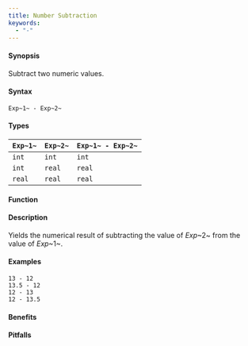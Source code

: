 ```yaml
---
title: Number Subtraction
keywords:
  - "-"
---
```


#### Synopsis

Subtract two numeric values.

#### Syntax

`Exp~1~ - Exp~2~`

#### Types


| `Exp~1~` |  `Exp~2~` | `Exp~1~ - Exp~2~`  |
| --- | --- | --- |
| `int`     |  `int`     | `int`                |
| `int`     |  `real`    | `real`               |
| `real`    |  `real`    | `real`               |


#### Function

#### Description

Yields the numerical result of subtracting the value of _Exp_~2~ from the value of _Exp_~1~.

#### Examples

```rascal-shell
13 - 12
13.5 - 12
12 - 13
12 - 13.5
```

#### Benefits

#### Pitfalls

